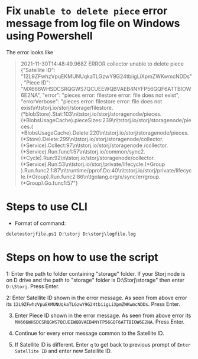 # Fix `unable to delete piece` error message from log file on Windows using Powershell

The error looks like 
> 2021-11-30T14:48:49.968Z        ERROR   collector       unable to delete piece  {"Satellite ID": "12L9ZFwhzVpuEKMUNUqkaTLGzwY9G24tbiigLiXpmZWKwmcNDDs", "Piece ID":
"MX666WHSDCSRQGWS7QCUEEWQBVAEB4NYFP56GQF6ATTBIOW6E2NA", "error": "pieces error: filestore error: file does not exist", "errorVerbose": "pieces error: filestore error: file does
not exist\n\tstorj.io/storj/storage/filestore.(*blobStore).Stat:103\n\tstorj.io/storj/storagenode/pieces.(*BlobsUsageCache).pieceSizes:239\n\tstorj.io/storj/storagenode/pieces.(
*BlobsUsageCache).Delete:220\n\tstorj.io/storj/storagenode/pieces.(*Store).Delete:299\n\tstorj.io/storj/storagenode/collector.(*Service).Collect:97\n\tstorj.io/storj/storagenode
/collector.(*Service).Run.func1:57\n\tstorj.io/common/sync2.(*Cycle).Run:92\n\tstorj.io/storj/storagenode/collector.(*Service).Run:53\n\tstorj.io/storj/private/lifecycle.(*Group
).Run.func2.1:87\n\truntime/pprof.Do:40\n\tstorj.io/storj/private/lifecycle.(*Group).Run.func2:86\n\tgolang.org/x/sync/errgroup.(*Group).Go.func1:57"}

# Steps to use CLI

* Format of command: <scriptname> <path to storj> <path to log file>
```
deletestorjfile.ps1 D:\storj D:\storj\logfile.log
```

# Steps on how to use the script

1: Enter the path to folder containing "storage" folder. If your Storj node is on D drive and the path to "storage" folder is D:\Storj\storage" then enter `D:\Storj`. Press Enter.

2: Enter Satellite ID shown in the error message. As seen from above error its `12L9ZFwhzVpuEKMUNUqkaTLGzwY9G24tbiigLiXpmZWKwmcNDDs`. Press Enter.

3. Enter Piece ID shown in the error message. As seen from above error its `MX666WHSDCSRQGWS7QCUEEWQBVAEB4NYFP56GQF6ATTBIOW6E2NA`. Press Enter.

4. Continue for every error message common to the Satellite ID.

5. If Satellite ID is different. Enter `q` to get back to previous prompt of `Enter Satellite ID` and enter new Satellite ID.





